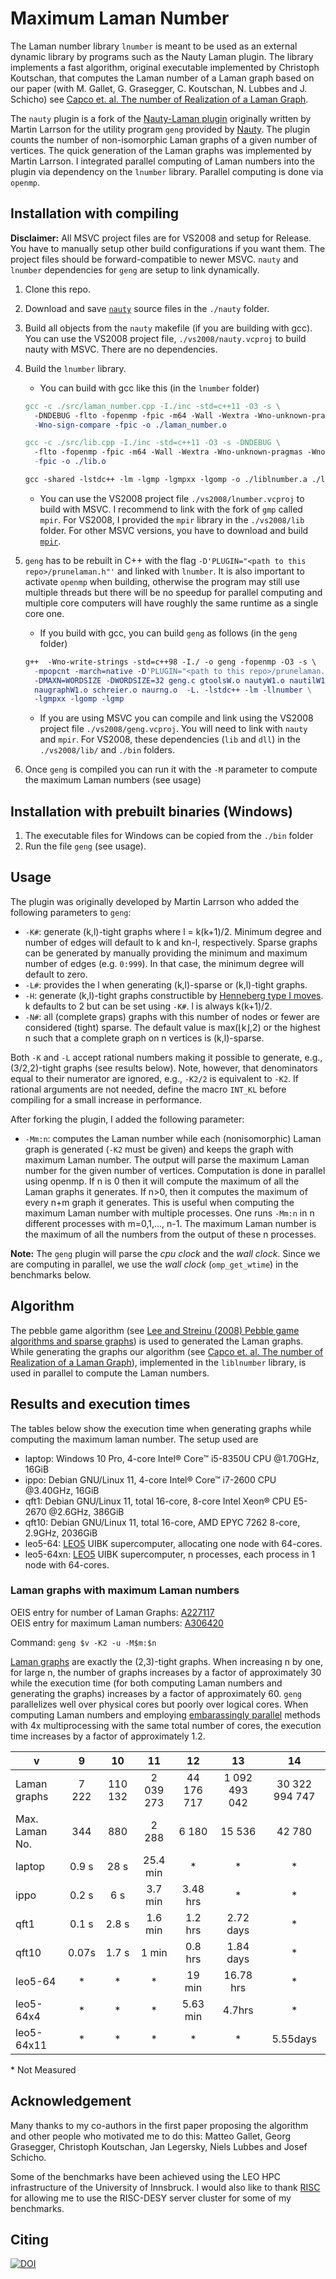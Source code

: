 # Maximum Laman Number
The Laman number library `lnumber` is meant to be used as an external dynamic library by programs such as the Nauty Laman plugin. The library implements a fast algorithm, original executable implemented by Christoph Koutschan, that computes the Laman number of a Laman graph based on our paper (with M. Gallet, G. Grasegger, C. Koutschan, N. Lubbes and J. Schicho) see [Capco et. al. The number of Realization of a Laman Graph](http://www.koutschan.de/data/laman/). 

The `nauty` plugin is a fork of the [Nauty-Laman plugin](https://github.com/martinkjlarsson/nauty-laman-plugin) originally written by Martin Larrson for the utility 
program `geng` provided by [Nauty](http://pallini.di.uniroma1.it/). The plugin counts the number of non-isomorphic Laman graphs of a given number of 
vertices. The quick generation of the Laman graphs was implemented by Martin Larrson. I integrated parallel computing of Laman numbers into the plugin via dependency on the `lnumber` library. Parallel computing is done via `openmp`.

## Installation with compiling

**Disclaimer:** All MSVC project files are for VS2008 and setup for Release. You have to manually setup other build configurations if you want them. The project files should be forward-compatible to newer MSVC. `nauty` and `lnumber` dependencies for `geng` are setup to link dynamically.

1. Clone this repo.
1. Download and save [`nauty`](http://pallini.di.uniroma1.it/) source files in the `./nauty` folder. 
1. Build all objects from the `nauty` makefile (if you are building with gcc). You can use the VS2008 project file, `./vs2008/nauty.vcproj` to build nauty with MSVC. There are no dependencies.
1. Build the `lnumber` library. 
    * You can build with gcc like this (in the `lnumber` folder)
    ```makefile
    gcc -c ./src/laman_number.cpp -I./inc -std=c++11 -O3 -s \
      -DNDEBUG -flto -fopenmp -fpic -m64 -Wall -Wextra -Wno-unknown-pragmas \
      -Wno-sign-compare -fpic -o ./laman_number.o

    gcc -c ./src/lib.cpp -I./inc -std=c++11 -O3 -s -DNDEBUG \
      -flto -fopenmp -fpic -m64 -Wall -Wextra -Wno-unknown-pragmas -Wno-sign-compare \
      -fpic -o ./lib.o
    
    gcc -shared -lstdc++ -lm -lgmp -lgmpxx -lgomp -o ./liblnumber.a ./lib.o -fopenmp 
    ```
    * You can use the VS2008 project file `./vs2008/lnumber.vcproj` to build with MSVC. I recommend to link with the fork of `gmp` called `mpir`. For VS2008, I provided the `mpir` library in the `./vs2008/lib` folder. For other MSVC versions, you have to download and build [`mpir`](https://github.com/wbhart/mpir).
1. `geng` has to be rebuilt 
in C++ with the flag `-D'PLUGIN="<path to this repo>/prunelaman.h"'` and linked with `lnumber`. It is also important to activate `openmp` when building, otherwise the program may still use multiple threads but there will be no speedup for parallel computing and multiple core computers will have roughly the same runtime as a single core one.
    * If you build with gcc, you can build `geng` as follows (in the `geng` folder)
    ```makefile
    g++  -Wno-write-strings -std=c++98 -I./ -o geng -fopenmp -O3 -s \ 
      -mpopcnt -march=native -D'PLUGIN="<path to this repo>/prunelaman.h"' \
      -DMAXN=WORDSIZE -DWORDSIZE=32 geng.c gtoolsW.o nautyW1.o nautilW1.o \
      naugraphW1.o schreier.o naurng.o  -L. -lstdc++ -lm -llnumber \
      -lgmpxx -lgomp -lgmp
    ```
    * If you are using MSVC you can compile and link using the VS2008 project file `./vs2008/geng.vcproj`. You will need to link with `nauty` and `mpir`. For VS2008, these dependencies (`lib` and `dll`) in  the `./vs2008/lib/` and `./bin` folders. 
    
6. Once `geng` is compiled you can run it with the `-M` parameter to compute the maximum Laman numbers (see usage)

## Installation with prebuilt binaries (Windows)

1. The executable files for Windows can be copied from the `./bin` folder
1. Run the file `geng` (see usage).

## Usage
The plugin was originally developed by Martin Larrson who added the following parameters to `geng`:
* `-K#`: generate (k,l)-tight graphs where l = k(k+1)/2. Minimum degree and number of edges will default to k and kn-l, respectively. Sparse graphs can be generated by manually providing the minimum and maximum number of edges (e.g. `0:999`). In that case, the minimum degree will default to zero.
* `-L#`: provides the l when generating (k,l)-sparse or (k,l)-tight graphs.
* `-H`: generate (k,l)-tight graphs constructible by [Henneberg type I moves](https://en.wikipedia.org/wiki/Laman_graph#Henneberg_construction). k defaults to 2 but can be set using `-K#`. l is always k(k+1)/2.
* `-N#`: all (complete graps) graphs with this number of nodes or fewer are considered (tight) sparse. The default value is max(⌊k⌋,2) or the highest n such that a complete graph on n vertices is (k,l)-sparse.

Both `-K` and `-L` accept rational numbers making it possible to generate, e.g., (3/2,2)-tight graphs (see results below). Note, however, that denominators equal to their numerator are ignored, e.g., `-K2/2` is equivalent to `-K2`. If rational arguments are not needed, define the macro `INT_KL` before compiling for a small increase in performance.

After forking the plugin, I added the following parameter:
* `-Mm:n`: computes the Laman number while each (nonisomorphic) Laman graph is generated (`-K2` must be given) and keeps the graph with maximum Laman number. The output will parse the maximum Laman number for the given number of vertices. Computation is done in parallel using openmp. If n is 0 then it will compute the maximum of all the Laman graphs it generates. If n>0, then it computes the maximum of every n+m graph it generates. This is useful when computing the maximum Laman number with multiple processes. One runs `-Mm:n` in n different processes with m=0,1,..., n-1. The maximum Laman number is the maximum of all the numbers from the output of these n processes.

**Note:** The `geng` plugin will parse the *cpu clock* and the *wall clock*. Since we are computing in parallel, we use the *wall clock* (`omp_get_wtime`) in the benchmarks below.

## Algorithm
The pebble game algorithm (see [Lee and Streinu (2008) Pebble game algorithms and sparse graphs](https://www.sciencedirect.com/science/article/pii/S0012365X07005602)) is used to generated the Laman graphs. While generating the graphs our algorithm (see [Capco et. al. The number of Realization of a Laman Graph](http://www.koutschan.de/data/laman/)), implemented in the `liblnumber` library, is used in parallel to compute the Laman numbers. 

## Results and execution times
The tables below show the execution time when generating graphs while computing the maximum laman number. The setup used are
* laptop: Windows 10 Pro, 4-core Intel® Core™ i5-8350U CPU @1.70GHz, 16GiB 
* ippo: Debian GNU/Linux 11, 4-core Intel® Core™ i7-2600 CPU @3.40GHz, 16GiB 
* qft1: Debian GNU/Linux 11, total 16-core, 8-core Intel Xeon® CPU E5-2670 @2.6GHz, 386GiB 
* qft10: Debian GNU/Linux 11, total 16-core, AMD EPYC 7262 8-core, 2.9GHz, 2036GiB 
* leo5-64: [LEO5](https://www.uibk.ac.at/zid/systeme/hpc-systeme/leo5/) UIBK supercomputer, allocating one node with 64-cores.
* leo5-64xn: [LEO5](https://www.uibk.ac.at/zid/systeme/hpc-systeme/leo5/) UIBK supercomputer, n processes, each process in 1 node with 64-cores.

### Laman graphs with maximum Laman numbers
OEIS entry for number of Laman Graphs: [A227117](https://oeis.org/A227117 "Number of minimally rigid graphs in 2D on n vertices.")<br>
OEIS entry for maximum Laman numbers: [A306420](https://oeis.org/A306420)

Command: `geng $v -K2 -u -M$m:$n`

[Laman graphs](https://en.wikipedia.org/wiki/Laman_graph) are exactly the (2,3)-tight graphs. When increasing n by one, for large n, the number of graphs increases by a factor of approximately 30 while the execution time (for both computing Laman numbers and generating the graphs) increases by a factor of approximately 60. `geng` parallelizes well over physical cores but poorly over logical cores. When computing Laman numbers and employing [embarassingly parallel](https://en.wikipedia.org/wiki/Embarrassingly_parallel) methods with 4x multiprocessing with the same total number of cores, the execution time increases by a factor of approximately 1.2.


v             |     9    |   10    |    11      |    12      |      13       |     14         |
--------------|:--------:|:-------:|:----------:|:----------:|:-------------:|:--------------:|
Laman graphs  | 7 222    | 110 132 |  2 039 273 | 44 176 717 | 1 092 493 042 | 30 322 994 747 |
Max. Laman No.| 344      | 880     | 2 288      | 6 180      | 15 536        | 42 780 |
laptop    |   0.9 s  | 28 s    | 25.4 min   | \*| \*  | \*  |
ippo      |   0.2 s  | 6 s     | 3.7 min    | 3.48 hrs      |   \*  | \*  |
qft1      |   0.1 s  | 2.8 s   | 1.6 min    | 1.2 hrs       |  2.72 days  | \* |
qft10     |   0.07s  | 1.7 s   | 1 min      | 0.8 hrs       |  1.84 days  | \*  |
leo5-64   | \*       | \*      | \*         | 19 min        |   16.78 hrs  | \*  |
leo5-64x4 | \*  | \*  | \*  | 5.63 min  | 4.7hrs  | \* |
leo5-64x11 | \*  | \*  | \*  | \*  | \*  | 5.55days |

\* Not Measured

## Acknowledgement

Many thanks to my co-authors in the first paper proposing the algorithm and other people who motivated me to do this:
Matteo Gallet, Georg Grasegger, Christoph Koutschan, Jan Legersky, Niels Lubbes and Josef Schicho.

Some of the benchmarks have been achieved using the LEO HPC infrastructure of the University of Innsbruck. 
I would also like to thank [RISC](https://risc.jku.at/) for allowing me to use the RISC-DESY server cluster for some of my benchmarks.

## Citing
 
[![DOI](https://zenodo.org/badge/683425893.svg)](https://zenodo.org/badge/latestdoi/683425893)

